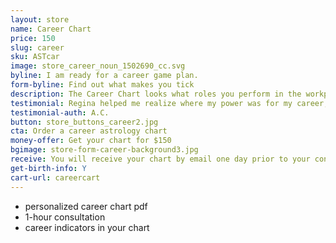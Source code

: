 ```yaml
---
layout: store
name: Career Chart
price: 150
slug: career
sku: ASTcar
image: store_career_noun_1502690_cc.svg
byline: I am ready for a career game plan.
form-byline: Find out what makes you tick
description: The Career Chart looks what roles you perform in the workplace, how to capitalize on your talents and how you gain status, success and prominence.
testimonial: Regina helped me realize where my power was for my career, how to best handle issues that arise in that domain, and what to simply not worry about anymore.
testimonial-auth: A.C.
button: store_buttons_career2.jpg
cta: Order a career astrology chart
money-offer: Get your chart for $150
bgimage: store-form-career-background3.jpg
receive: You will receive your chart by email one day prior to your consultation.
get-birth-info: Y
cart-url: careercart
---
```

<!-- STORE -->
- personalized career chart pdf
- 1-hour consultation
- career indicators in your chart
